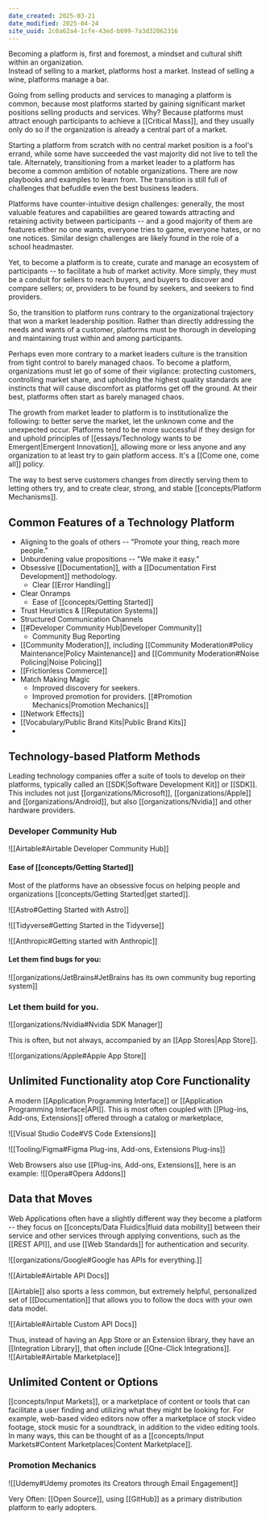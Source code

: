 ```yaml
---
date_created: 2025-03-21
date_modified: 2025-04-24
site_uuid: 2c0a62a4-1cfe-43ed-b699-7a3d32062316
---
```


Becoming a platform is, first and foremost, a mindset and cultural shift within an organization.  
Instead of selling to a market, platforms host a market. Instead of selling a wine, platforms manage a bar.  

Going from selling products and services to managing a platform is common, because most platforms started by gaining significant market positions selling products and services. Why?  Because platforms must attract enough participants to achieve a [[Critical Mass]], and they usually only do so if the organization is already a central part of a market. 

Starting a platform from scratch with no central market position is a fool's errand, while some have succeeded the vast majority did not live to tell the tale. Alternately, transitioning from a market leader to a platform has become a common ambition of notable organizations. There are now playbooks and examples to learn from. The transition is still full of challenges that befuddle even the best business leaders.

Platforms have counter-intuitive design challenges: generally, the most valuable features and capabilities are geared towards attracting and retaining activity between participants -- and a good majority of them are features either no one wants, everyone tries to game, everyone hates, or no one notices. Similar design challenges are likely found in the role of a school headmaster. 

Yet, to become a platform is to create, curate and manage an ecosystem of participants -- to facilitate a hub of market activity. More simply, they must be a conduit for sellers to reach buyers, and buyers to discover and compare sellers; or, providers to be found by seekers, and seekers to find providers. 

So, the transition to platform runs contrary to the organizational trajectory that won a market leadership position.  Rather than directly addressing the needs and wants of a customer, platforms must be thorough in developing and maintaining trust within and among participants.  

Perhaps even more contrary to a market leaders culture is the transition from tight control to barely managed chaos. To become a platform, organizations must let go of some of their vigilance: protecting customers, controlling market share, and upholding the highest quality standards are instincts that will cause discomfort as platforms get off the ground. At their best, platforms often start as barely managed chaos. 

The growth from market leader to platform is to institutionalize the following: to better serve the market, let the unknown come and the unexpected occur. Platforms tend to be more successful if they design for and uphold principles of [[essays/Technology wants to be Emergent|Emergent Innovation]], allowing more or less anyone and any organization to at least try to gain platform access.  It's a [[Come one, come all]] policy.  

The way to best serve customers changes from directly serving them to letting others try, and to create clear, strong, and stable [[concepts/Platform Mechanisms]].

## Common Features of a Technology Platform 

- Aligning to the goals of others -- "Promote your thing, reach more people."
- Unburdening value propositions -- "We make it easy."
- Obsessive [[Documentation]], with a [[Documentation First Development]] methodology. 
	- Clear [[Error Handling]]
- Clear Onramps
	- Ease of [[concepts/Getting Started]]
- Trust Heuristics & [[Reputation Systems]]
- Structured Communication Channels
- [[#Developer Community Hub|Developer Community]]
	- Community Bug Reporting
- [[Community Moderation]], including [[Community Moderation#Policy Maintenance|Policy Maintenance]] and  [[Community Moderation#Noise Policing|Noise Policing]]
- [[Frictionless Commerce]]
- Match Making Magic
	- Improved discovery for seekers.  
	- Improved promotion for providers.  [[#Promotion Mechanics|Promotion Mechanics]]
- [[Network Effects]]
- [[Vocabulary/Public Brand Kits|Public Brand Kits]]
- 


## Technology-based Platform Methods
Leading technology companies offer a suite of tools to develop on their platforms, typically called an [[SDK|Software Development Kit]] or [[SDK]]. This includes not just [[organizations/Microsoft]], [[organizations/Apple]] and [[organizations/Android]], but also [[organizations/Nvidia]] and other hardware providers.  

### Developer Community Hub
![[Airtable#Airtable Developer Community Hub]]

#### Ease of [[concepts/Getting Started]]
Most of the platforms have an obsessive focus on helping people and organizations [[concepts/Getting Started|get started]].

![[Astro#Getting Started with Astro]]

![[Tidyverse#Getting Started in the Tidyverse]]

![[Anthropic#Getting started with Anthropic]]

#### Let them find bugs for you:

![[organizations/JetBrains#JetBrains has its own community bug reporting system]]

### Let them build for you.

![[organizations/Nvidia#Nvidia SDK Manager]]

This is often, but not always, accompanied by an [[App Stores|App Store]]. 

![[organizations/Apple#Apple App Store]]


## Unlimited Functionality atop Core Functionality

A modern [[Application Programming Interface]] or [[Application Programming Interface|API]].  This is most often coupled with [[Plug-ins,  Add-ons,  Extensions]] offered through a catalog or marketplace, 

![[Visual Studio Code#VS Code Extensions]]

![[Tooling/Figma#Figma Plug-ins, Add-ons, Extensions Plug-ins]]


Web Browsers also use [[Plug-ins,  Add-ons,  Extensions]], here is an example:
![[Opera#Opera Addons]]
## Data that Moves

Web Applications often have a slightly different way they become a platform -- they focus on [[concepts/Data Fluidics|fluid data mobility]] between their service and other services through applying conventions, such as the [[REST API]], and use [[Web Standards]] for authentication and security. 

![[organizations/Google#Google has APIs for everything.]]

![[Airtable#Airtable API Docs]]

[[Airtable]] also sports a less common, but extremely helpful, personalized set of [[Documentation]] that allows you to follow the docs with your own data model.  

![[Airtable#Airtable Custom API Docs]]

Thus, instead of having an App Store or an Extension library, they have an [[Integration Library]], that often include [[One-Click Integrations]].  
![[Airtable#Airtable Marketplace]]

## Unlimited Content or Options

[[concepts/Input Markets]], or a marketplace of content or tools that can facilitate a user finding and utilizing what they might be looking for.  For example, web-based video editors now offer a marketplace of stock video footage, stock music for a soundtrack, in addition to the video editing tools.  In many ways, this can be thought of as a [[concepts/Input Markets#Content Marketplaces|Content Marketplace]]. 


### Promotion Mechanics

![[Udemy#Udemy promotes its Creators through Email Engagement]]




Very Often:
[[Open Source]], using [[GitHub]] as a primary distribution platform to early adopters.







